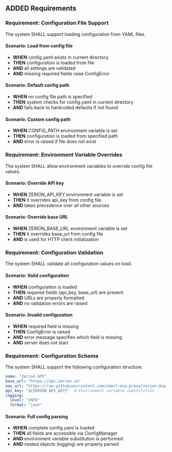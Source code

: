## ADDED Requirements

### Requirement: Configuration File Support
The system SHALL support loading configuration from YAML files.

#### Scenario: Load from config file
- **WHEN** config.yaml exists in current directory
- **THEN** configuration is loaded from file
- **AND** all settings are validated
- **AND** missing required fields raise ConfigError

#### Scenario: Default config path
- **WHEN** no config file path is specified
- **THEN** system checks for config.yaml in current directory
- **AND** falls back to hardcoded defaults if not found

#### Scenario: Custom config path
- **WHEN** CONFIG_PATH environment variable is set
- **THEN** configuration is loaded from specified path
- **AND** error is raised if file does not exist

### Requirement: Environment Variable Overrides
The system SHALL allow environment variables to override config file values.

#### Scenario: Override API key
- **WHEN** ZERION_API_KEY environment variable is set
- **THEN** it overrides api_key from config file
- **AND** takes precedence over all other sources

#### Scenario: Override base URL
- **WHEN** ZERION_BASE_URL environment variable is set
- **THEN** it overrides base_url from config file
- **AND** is used for HTTP client initialization

### Requirement: Configuration Validation
The system SHALL validate all configuration values on load.

#### Scenario: Valid configuration
- **WHEN** configuration is loaded
- **THEN** required fields (api_key, base_url) are present
- **AND** URLs are properly formatted
- **AND** no validation errors are raised

#### Scenario: Invalid configuration
- **WHEN** required field is missing
- **THEN** ConfigError is raised
- **AND** error message specifies which field is missing
- **AND** server does not start

### Requirement: Configuration Schema
The system SHALL support the following configuration structure:

```yaml
name: "Zerion API"
base_url: "https://api.zerion.io"
oas_url: "https://raw.githubusercontent.com/smart-mcp-proxy/zerion-mcp-server/main/zerion_mcp_server/openapi_zerion.yaml"
api_key: "${ZERION_API_KEY}"  # Environment variable substitution
logging:
  level: "INFO"
  format: "json"
```

#### Scenario: Full config parsing
- **WHEN** complete config.yaml is loaded
- **THEN** all fields are accessible via ConfigManager
- **AND** environment variable substitution is performed
- **AND** nested objects (logging) are properly parsed
